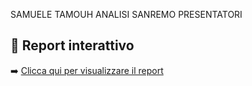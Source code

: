 SAMUELE TAMOUH ANALISI SANREMO PRESENTATORI
## 🔗 Report interattivo
➡️ [Clicca qui per visualizzare il report](https://lookerstudio.google.com/reporting/347711f6-be47-4719-b5dc-34586ffe386f)
